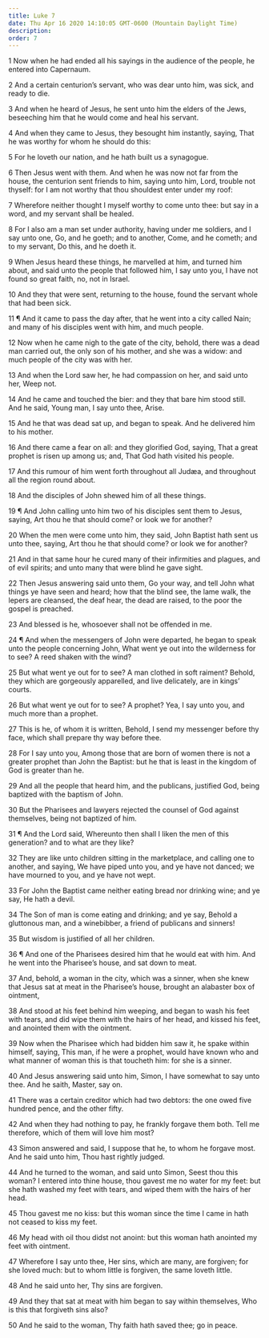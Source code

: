 ```yaml
---
title: Luke 7
date: Thu Apr 16 2020 14:10:05 GMT-0600 (Mountain Daylight Time)
description: 
order: 7
---
```


<p>
  1 Now when he had ended all his sayings in the audience of the people, he
  entered into Capernaum.
</p>
<p>
  2 And a certain centurion&#x2019;s servant, who was dear unto him, was sick,
  and ready to die.
</p>
<p>
  3 And when he heard of Jesus, he sent unto him the elders of the Jews,
  beseeching him that he would come and heal his servant.
</p>
<p>
  4 And when they came to Jesus, they besought him instantly, saying, That he
  was worthy for whom he should do this:
</p>
<p>5 For he loveth our nation, and he hath built us a synagogue.</p>
<p>
  6 Then Jesus went with them. And when he was now not far from the house, the
  centurion sent friends to him, saying unto him, Lord, trouble not thyself: for
  I am not worthy that thou shouldest enter under my roof:
</p>
<p>
  7 Wherefore neither thought I myself worthy to come unto thee: but say in a
  word, and my servant shall be healed.
</p>
<p>
  8 For I also am a man set under authority, having under me soldiers, and I say
  unto one, Go, and he goeth; and to another, Come, and he cometh; and to my
  servant, Do this, and he doeth it.
</p>
<p>
  9 When Jesus heard these things, he marvelled at him, and turned him about,
  and said unto the people that followed him, I say unto you, I have not found
  so great faith, no, not in Israel.
</p>
<p>
  10 And they that were sent, returning to the house, found the servant whole
  that had been sick.
</p>
<p>
  11 &#xB6; And it came to pass the day after, that he went into a city called
  Nain; and many of his disciples went with him, and much people.
</p>
<p>
  12 Now when he came nigh to the gate of the city, behold, there was a dead man
  carried out, the only son of his mother, and she was a widow: and much people
  of the city was with her.
</p>
<p>
  13 And when the Lord saw her, he had compassion on her, and said unto her,
  Weep not.
</p>
<p>
  14 And he came and touched the bier: and they that bare him stood still. And
  he said, Young man, I say unto thee, Arise.
</p>
<p>
  15 And he that was dead sat up, and began to speak. And he delivered him to
  his mother.
</p>
<p>
  16 And there came a fear on all: and they glorified God, saying, That a great
  prophet is risen up among us; and, That God hath visited his people.
</p>
<p>
  17 And this rumour of him went forth throughout all Jud&#xE6;a, and throughout
  all the region round about.
</p>
<p>18 And the disciples of John shewed him of all these things.</p>
<p>
  19 &#xB6; And John calling unto him two of his disciples sent them to Jesus,
  saying, Art thou he that should come? or look we for another?
</p>
<p>
  20 When the men were come unto him, they said, John Baptist hath sent us unto
  thee, saying, Art thou he that should come? or look we for another?
</p>
<p>
  21 And in that same hour he cured many of their infirmities and plagues, and
  of evil spirits; and unto many that were blind he gave sight.
</p>
<p>
  22 Then Jesus answering said unto them, Go your way, and tell John what things
  ye have seen and heard; how that the blind see, the lame walk, the lepers are
  cleansed, the deaf hear, the dead are raised, to the poor the gospel is
  preached.
</p>
<p>23 And blessed is he, whosoever shall not be offended in me.</p>
<p>
  24 &#xB6; And when the messengers of John were departed, he began to speak
  unto the people concerning John, What went ye out into the wilderness for to
  see? A reed shaken with the wind?
</p>
<p>
  25 But what went ye out for to see? A man clothed in soft raiment? Behold,
  they which are gorgeously apparelled, and live delicately, are in
  kings&#x2019; courts.
</p>
<p>
  26 But what went ye out for to see? A prophet? Yea, I say unto you, and much
  more than a prophet.
</p>
<p>
  27 This is he, of whom it is written, Behold, I send my messenger before thy
  face, which shall prepare thy way before thee.
</p>
<p>
  28 For I say unto you, Among those that are born of women there is not a
  greater prophet than John the Baptist: but he that is least in the kingdom of
  God is greater than he.
</p>
<p>
  29 And all the people that heard him, and the publicans, justified God, being
  baptized with the baptism of John.
</p>
<p>
  30 But the Pharisees and lawyers rejected the counsel of God against
  themselves, being not baptized of him.
</p>
<p>
  31 &#xB6; And the Lord said, Whereunto then shall I liken the men of this
  generation? and to what are they like?
</p>
<p>
  32 They are like unto children sitting in the marketplace, and calling one to
  another, and saying, We have piped unto you, and ye have not danced; we have
  mourned to you, and ye have not wept.
</p>
<p>
  33 For John the Baptist came neither eating bread nor drinking wine; and ye
  say, He hath a devil.
</p>
<p>
  34 The Son of man is come eating and drinking; and ye say, Behold a gluttonous
  man, and a winebibber, a friend of publicans and sinners!
</p>
<p>35 But wisdom is justified of all her children.</p>
<p>
  36 &#xB6; And one of the Pharisees desired him that he would eat with him. And
  he went into the Pharisee&#x2019;s house, and sat down to meat.
</p>
<p>
  37 And, behold, a woman in the city, which was a sinner, when she knew that
  Jesus sat at meat in the Pharisee&#x2019;s house, brought an alabaster box of
  ointment,
</p>
<p>
  38 And stood at his feet behind him weeping, and began to wash his feet with
  tears, and did wipe them with the hairs of her head, and kissed his feet, and
  anointed them with the ointment.
</p>
<p>
  39 Now when the Pharisee which had bidden him saw it, he spake within himself,
  saying, This man, if he were a prophet, would have known who and what manner
  of woman this is that toucheth him: for she is a sinner.
</p>
<p>
  40 And Jesus answering said unto him, Simon, I have somewhat to say unto thee.
  And he saith, Master, say on.
</p>
<p>
  41 There was a certain creditor which had two debtors: the one owed five
  hundred pence, and the other fifty.
</p>
<p>
  42 And when they had nothing to pay, he frankly forgave them both. Tell me
  therefore, which of them will love him most?
</p>
<p>
  43 Simon answered and said, I suppose that he, to whom he forgave most. And he
  said unto him, Thou hast rightly judged.
</p>
<p>
  44 And he turned to the woman, and said unto Simon, Seest thou this woman? I
  entered into thine house, thou gavest me no water for my feet: but she hath
  washed my feet with tears, and wiped them with the hairs of her head.
</p>
<p>
  45 Thou gavest me no kiss: but this woman since the time I came in hath not
  ceased to kiss my feet.
</p>
<p>
  46 My head with oil thou didst not anoint: but this woman hath anointed my
  feet with ointment.
</p>
<p>
  47 Wherefore I say unto thee, Her sins, which are many, are forgiven; for she
  loved much: but to whom little is forgiven, the same loveth little.
</p>
<p>48 And he said unto her, Thy sins are forgiven.</p>
<p>
  49 And they that sat at meat with him began to say within themselves, Who is
  this that forgiveth sins also?
</p>
<p>50 And he said to the woman, Thy faith hath saved thee; go in peace.</p>
